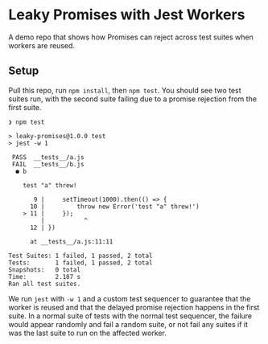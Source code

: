# Leaky Promises with Jest Workers

A demo repo that shows how Promises can reject across test suites when workers are reused.

## Setup
Pull this repo, run `npm install`, then `npm test`. You should see two test suites run, 
with the second suite failing due to a promise rejection from the first suite.

```
❯ npm test

> leaky-promises@1.0.0 test
> jest -w 1

 PASS  __tests__/a.js
 FAIL  __tests__/b.js
  ● b

    test "a" threw!

       9 |     setTimeout(1000).then(() => {
      10 |         throw new Error('test "a" threw!')
    > 11 |     });
         |           ^
      12 | })

      at __tests__/a.js:11:11

Test Suites: 1 failed, 1 passed, 2 total
Tests:       1 failed, 1 passed, 2 total
Snapshots:   0 total
Time:        2.187 s
Ran all test suites.
```

We run `jest` with `-w 1` and a custom test sequencer to guarantee that the worker is reused 
and that the delayed promise rejection happens in the first suite. In a normal suite of 
tests with the normal test sequencer, the failure would appear randomly and fail a random suite, 
or not fail any suites if it was the last suite to run on the affected worker.